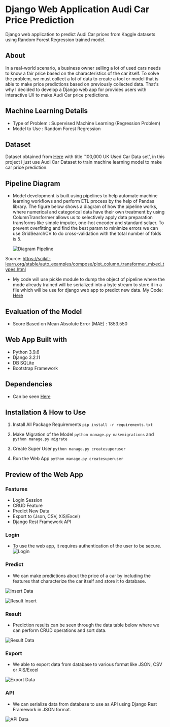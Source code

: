 # Django Web Application Audi Car Price Prediction
Django web application to predict Audi Car prices from Kaggle datasets using Random Forest Regression trained model.

## About
In a real-world scenario, a business owner selling a lot of used cars needs to know a fair price based on the characteristics of the car itself. To solve the problem, we must
collect a lot of data to create a tool or model that is able to make price predictions based on previously collected data. That's why I decided to develop a Django web app for
provides users with interactive U/I to make Audi Car price predictions.

## Machine Learning Details
 
  - Type of Problem : Supervised Machine Learning (Regression Problem)
  - Model to Use   : Random Forest Regression

## Dataset
Dataset obtained from [Here](https://www.kaggle.com/adityadesai13/used-car-dataset-ford-and-mercedes) with title '100,000 UK Used Car Data set', in this project i just use
Audi Car Dataset to train machine learning model to make car price prediction.

## Pipeline Diagram
   
   - Model development is built using pipelines to help automate machine learning workflows and perform ETL process by the help of Pandas library. The figure below shows a diagram of how the pipeline works, where numerical and categorical data have their own treatment by using ColumnTransformer allows us to selectively apply data preparation transforms like simple imputer, one-hot encoder and standard sclaer. To prevent overfitting and find the best param to minimize errors we can use GridSearchCV to do cross-validation with the total number of folds is 5.
   
        ![Diagram Pipeline](screenshot/pipeline_diagram.png)
   
   Source: https://scikit-learn.org/stable/auto_examples/compose/plot_column_transformer_mixed_types.html
   
   - My code will use pickle module to dump the object of pipeline where the mode already trained will be serialized into a byte stream to store it in a file which will be use for django web app to predict new data. 
   My Code: [Here](jupyter-notebook/Audi_Car_Price_Prediction.ipynb)
  
## Evaluation of the Model

  - Score Based on Mean Absolute Error (MAE) : 1853.550

## Web App Built with
* Python 3.9.6
* Django 3.2.11
* DB SQLite
* Bootstrap Framework

## Dependencies
* Can be seen [Here](requirements.txt)

## Installation & How to Use

  1. Install All Package Requirements `pip install -r requirements.txt`

  2. Make Migration of the Model `python manage.py makemigrations` and `python manage.py migrate`

  3. Create Super User `python manage.py createsuperuser`

  4. Run the Web App `python manage.py createsuperuser`
        
## Preview of the Web App

### Features
* Login Session
* CRUD Feature
* Predict New Data
* Export to (Json, CSV, XlS/Excel)
* Django Rest Framework API

### Login
   - To use the web app, it requires authentication of the user to be secure.
   ![Login](screenshot/login.png)


### Predict
   - We can make predictions about the price of a car by including the features that characterize the car itself and store it to database.

   ![Insert Data](screenshot/predict_insert.png)
   
   
   ![Result Insert](screenshot/predict_result_1.png)

### Result
   - Prediction results can be seen through the data table below where we can perform CRUD operations and sort data.
   
   ![Result Data](screenshot/predict_result_2.png)
   
### Export
   - We able to export data from database to various format like JSON, CSV or XlS/Excel
   
   ![Export Data](screenshot/export_data.png)
   
### API
   - We can serialize data from database to use as API using Django Rest Framework in JSON format.
   
   ![API Data](screenshot/api.png)
